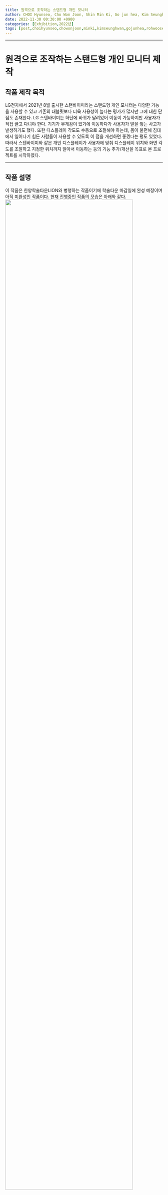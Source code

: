 ```yaml
---
title: 원격으로 조작하는 스탠드형 개인 모니터
author: CHOI Hyunseo, Cho Won Joon, Shin Min Ki, Go jun hea, Kim Seunghwan, Wooseong Roh
date: 2022-11-30 00:30:00 +0900
categories: [Exhibition,2022년]
tags: [post,choihyunseo,chowonjoon,minki,kimseunghwan,gojunhea,rohwooseong]
---
```


------------------------------------------
# 원격으로 조작하는 스탠드형 개인 모니터 제작

## 작품 제작 목적
LG전자에서 2021년 8월 출시한 스탠바이미라는 스탠드형 개인 모니터는 다양한 기능을 사용할 수 있고 기존의 태블릿보다 더욱 사용성이 높다는 평가가 많지만 그에 대한 단점도 존재한다. LG 스탠바이미는 하단에 바퀴가 달려있어 이동이 가능하지만 사용자가 직접 끌고 다녀야 한다. 기기가 무게감이 있기에 이동하다가 사용자가 발을 찧는 사고가 발생하기도 했다. 또한 디스플레이 각도도 수동으로 조절해야 하는데, 몸이 불편해 침대에서 일어나기 힘든 사람들이 사용할 수 있도록 이 점을 개선하면 좋겠다는 평도 있었다. 
따라서 스탠바이미와 같은 개인 디스플레이가 사용자에 맞춰 디스플레이 위치와 화면 각도를 조절하고 지정한 위치까지 알아서 이동하는 등의 기능 추가/개선을 목표로 본 프로젝트를 시작하였다.

------------------------------------------
## 작품 설명
이 작품은 한양학술타운LION와 병행하는 작품이기에 학술타운 마감일에 완성 예정이며 아직 미완성인 작품이다. 현재 진행중인 작품의 모습은 아래와 같다.
<img src="/assets/img/post/2022-11-30-standing-monitor/stand_monitor.PNG" width="90%">

* 바닥은 십자 형태로 교차시킨 철판에 3D프린터로 출력한 결합장치들로 구성되어있고, 철판의 끝 모서리 네 부분에는 DC모터를 이용한 좌/우바퀴와 Servo모터를 이용한 앞/뒤 방향바퀴가 달려있다. 
* 바닥의 중앙에는 Stepper모터가 올라가있는데, 두 개의 파이프가 동축 케이블 모양으로 존재하는 스탠드의 몸통 부분에서 고무벨트를 이용하여 작은 파이프를 수직운동시켜 높낮이를 조절하는 기능을 한다.
* 디스플레이가 달릴 부분에는 Pan-Tilt를 이용하여 디스플레이의 화면기울임을 조작한다.
* 바퀴와 Stepper 모터는 아두이노로 제어하고, 아두이노는 USB포트로 연결된 라즈베리파이의 파이썬 코드에서 입력값을 받아온다.
* 라즈베리파이는 VNC를 이용하여 노트북으로 제어한다. 버튼 UI를 제작하여 클릭형식으로 제어가 이뤄진다.
핵심 기능은 두 가지이다.
1. 바퀴를 조작하여 원하는 위치로의 이동과 한 번 지나간 경로를 저장 후 되돌아가는 기능
2. 디스플레이에 달린 카메라로 얼굴위치를 인식하며 화면 위치를 조절하는 기능

------------------------------------------
## 현재 진행도
* 대부분의 3D프린팅이 필요한 파츠는 Fusion 360으로 설계. 카본 필라멘트를 사용하여 강도를 높여 출력. 하지만 전시회 직전 파이프를 지탱할 중심부 파츠와 디스플레이를 지탱하는 목 부분이 파손되었고 고무벨트를 잡아줄 파츠가 분실되어 재출력이 필요한 상태.
* DC Motor와 연결된 바퀴로 기본적인 이동을 하고 Servo Motor와 연결된 바퀴를 이용해서 방향을 잡고 L293D driver를 통해 DC Motor를 양방향으로 제어하며 속력을 조절해 전진/후진과 제자리 선회로 방향전환 가능. 하지만 제자리 선회 시 정확히 90도를 돌고 멈추는 것을 구현하기 위해 엔코더를 주문하고 기다리고 있는 상태.
* Stepper모터를 이용한 높낮이 제어는 고무벨트를 잡아줄 파츠의 부재로 아직 실행해보지 못함.
* 라즈베리파이 카메라를 이용한 face tracking까지는 성공하였으나 디스플레이 기울임에 사용될 Pan-Tilt가 배송이 늦어 얼굴위치를 인식하여 화면을 움직이는 기능은 아직 실행해보지 못함. 
* 라즈베리파이 조작의 기본 코드는 Python3를 이용. 테스트에 필요한 UI는 Python tkinter로 구현. 바퀴 조작시 누른 버튼을 스택에 저장하고 저장된 정보를 통해 기억한 경로를 자유롭게 오갈 수 있는 프리셋 기능을 구현. 하지만 엔코더가 도착한 후 90도 제자리 선회가 가능해지면 코드 변경 필요할 것. 

------------------------------------------
## 앞으로의 계획, 배운점
1. 파손, 분실된 파츠 3D프린팅
2. 엔코더를 이용한 바퀴 정밀제어 구현
3. Pan-Tilt를 이용한 face tracking 모니터 구현

진행도가 남은 기간에 비해 많이 뒤쳐지는 상태인데, 팀원 모두가 팀으로 작품활동을 진행하는데 익숙하지 않아 이런 문제가 발생한 것 같다. 프로젝트 시작 당시 각자 맡은 파트를 공부하는 것에서 시작하여 큰 틀을 우선적으로 잡지 않고 각자의 부분을 시작했던 것이 문제였다. 이번 전시회가 다가오면서 작품활동을 급하게 진행하다보니 하드웨어 파트가 빨리 해결되지 않으면 임베디드쪽 진행이 어렵고 임베디드쪽 진행이 더뎌지면 UI와 코드부분도 계속해서 수정할 부분이 생긴다는 것을 알게 되었다.
특히 가장 먼저 완성되어야 하는 하드웨어 담당인 3D프린팅 파트에서 일부 부품은 여름에 출력하고, 나머지 일부는 최근에 출력하는 바람에 열팽창에 의한 오차가 발생하였다. 게다가 설계에 필요한 Fusion 360 서버가 다운되어 재출력이 불가능해지는 문제도 있었다.
프로젝트 진행에서 중간중간 기준점을 잡고 거기까지 기한을 잡아가며 진행해야 한다는 것을 배웠고, 구매해야하는 부품은 미리 찾아보고 일찍 주문해야 한다는 것도 배웠다.

이 게시글은 학술타운 최종 발표 후 완성된 작품의 상태로 업데이트 할 예정이다.

